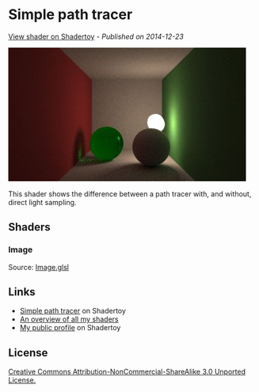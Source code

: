 ﻿# Simple path tracer
[View shader on Shadertoy](https://www.shadertoy.com/view/4tl3z4) - _Published on 2014-12-23_ 

![thumbnail](./thumbnail.jpg)

This shader shows the difference between a path tracer with, and without, direct light sampling.
## Shaders

### Image

Source: [Image.glsl](./Image.glsl)

## Links
* [Simple path tracer](https://www.shadertoy.com/view/4tl3z4) on Shadertoy
* [An overview of all my shaders](https://reindernijhoff.net/shadertoy/)
* [My public profile](https://www.shadertoy.com/user/reinder) on Shadertoy

## License

[Creative Commons Attribution-NonCommercial-ShareAlike 3.0 Unported License.](https://creativecommons.org/licenses/by-nc-sa/3.0/)

